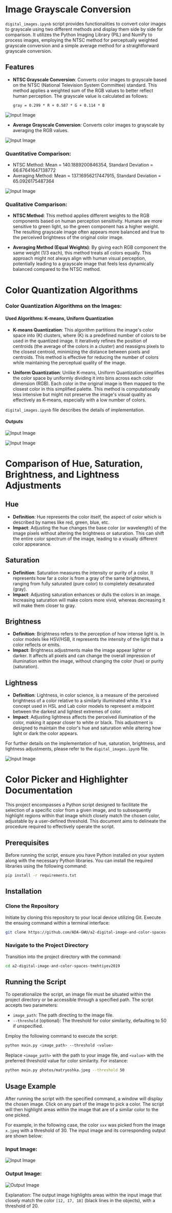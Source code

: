 # Image Grayscale Conversion

`digital_images.ipynb` script provides functionalities to convert color images to grayscale using two different methods and display them side by side for comparison. It utilizes the Python Imaging Library (PIL) and NumPy to process images, employing the NTSC method for perceptually weighted grayscale conversion and a simple average method for a straightforward grayscale conversion.

## Features

- **NTSC Grayscale Conversion**: Converts color images to grayscale based on the NTSC (National Television System Committee) standard. This method applies a weighted sum of the RGB values to better reflect human perception. The grayscale value is calculated as follows:

  ```
  gray = 0.299 * R + 0.587 * G + 0.114 * B
  ```
![Input Image](outputs/matryoshka_grayscale_NTSC.jpg)

  

- **Average Grayscale Conversion**: Converts color images to grayscale by averaging the RGB values.

![Input Image](outputs/matryoshka_grayscale_average.jpg)


###  Quantitative Comparison:

- NTSC Method: Mean = 140.1889200846354, Standard Deviation = 66.67641647138772
- Averaging Method: Mean = 137.16956217447915, Standard Deviation = 65.0926175487364

![Input Image](outputs/grayscale_methods_comparison.png)


### Qualitative Comparison:

- **NTSC Method**: This method applies different weights to the RGB components based on human perception sensitivity. Humans are more sensitive to green light, so the green component has a higher weight. The resulting grayscale image often appears more balanced and true to the perceived brightness of the original color image.

- **Averaging Method (Equal Weights)**: By giving each RGB component the same weight (1/3 each), this method treats all colors equally. This approach might not always align with human visual perception, potentially leading to a grayscale image that feels less dynamically balanced compared to the NTSC method.


# Color Quantization Algorithms

### Color Quantization Algorithms on the Images:

#### Used Algorithms: K-means, Uniform Quantization

- **K-means Quantization**: This algorithm partitions the image's color space into \(K\) clusters, where \(K\) is a predefined number of colors to be used in the quantized image. It iteratively refines the position of centroids (the average of the colors in a cluster) and reassigns pixels to the closest centroid, minimizing the distance between pixels and centroids. This method is effective for reducing the number of colors while maintaining the perceptual quality of the image.

- **Uniform Quantization**: Unlike K-means, Uniform Quantization simplifies the color space by uniformly dividing it into bins across each color dimension (RGB). Each color in the original image is then mapped to the closest color in this simplified palette. This method is computationally less intensive but might not preserve the image's visual quality as effectively as K-means, especially with a low number of colors.

`digital_images.ipynb` file describes the details of implementation.

#### Outputs

![Input Image](outputs/color_quantization_algorithms.png)

![Input Image](outputs/color_quantization_algorithms_uniform.png)


# Comparison of Hue, Saturation, Brightness, and Lightness Adjustments

## Hue

- **Definition**: Hue represents the color itself, the aspect of color which is described by names like red, green, blue, etc.
- **Impact**: Adjusting the hue changes the base color (or wavelength) of the image pixels without altering the brightness or saturation. This can shift the entire color spectrum of the image, leading to a visually different color appearance.

## Saturation

- **Definition**: Saturation measures the intensity or purity of a color. It represents how far a color is from a gray of the same brightness, ranging from fully saturated (pure color) to completely desaturated (gray).
- **Impact**: Adjusting saturation enhances or dulls the colors in an image. Increasing saturation will make colors more vivid, whereas decreasing it will make them closer to gray.

## Brightness

- **Definition**: Brightness refers to the perception of how intense light is. In color models like HSV/HSB, it represents the intensity of the light that a color reflects or emits.
- **Impact**: Brightness adjustments make the image appear lighter or darker. It affects all pixels and can change the overall impression of illumination within the image, without changing the color (hue) or purity (saturation).

## Lightness

- **Definition**: Lightness, in color science, is a measure of the perceived brightness of a color relative to a similarly illuminated white. It's a concept used in HSL and Lab color models to represent a midpoint between the darkest and lightest extremes of color.
- **Impact**: Adjusting lightness affects the perceived illumination of the color, making it appear closer to white or black. This adjustment is designed to maintain the color's hue and saturation while altering how light or dark the color appears.


For further details on the implementation of hue, saturation, brightness, and lightness adjustments, please refer to the  `digital_images.ipynb` file.


![Input Image](outputs/hue_saturation_brightness_lightness_applied.png)

# Color Picker and Highlighter Documentation

This project encompasses a Python script designed to facilitate the selection of a specific color from a given image, and to subsequently highlight regions within that image which closely match the chosen color, adjustable by a user-defined threshold. This document aims to delineate the procedure required to effectively operate the script.

## Prerequisites

Before running the script, ensure you have Python installed on your system along with the necessary Python libraries. You can install the required libraries using the following command:

```bash
pip install -r requirements.txt
```

## Installation

### Clone the Repository

Initiate by cloning this repository to your local device utilizing Git. Execute the ensuing command within a terminal interface:

```bash
git clone https://github.com/ADA-GWU/a2-digital-image-and-color-spaces-tmehtiyev2019.git
```

### Navigate to the Project Directory

Transition into the project directory with the command:

```bash
cd a2-digital-image-and-color-spaces-tmehtiyev2019
```



## Running the Script

To operationalize the script, an image file must be situated within the project directory or be accessible through a specified path. The script accepts two parameters:

- `image_path`: The path directing to the image file.
- `--threshold` (optional): The threshold for color similarity, defaulting to 50 if unspecified.

Employ the following command to execute the script:

```bash
python main.py <image_path> --threshold <value>
```


Replace `<image_path>` with the path to your image file, and `<value>` with the preferred threshold value for color similarity. For instance:


```bash
python main.py photos/matryoshka.jpeg --threshold 50
```

## Usage Example

After running the script with the specified command, a window will display the chosen image. Click on any part of the image to pick a color. The script will then highlight areas within the image that are of a similar color to the one picked.

For example, in the following case, the color `xxx` was picked from the image `x.jpeg` with a threshold of 30. The input image and its corresponding output are shown below:

### Input Image:
![Input Image](photos/matryoshka.jpeg)

### Output Image:
![Output Image](outputs/similar_colors_highlighted.jpg)

Explanation: The output image highlights areas within the input image that closely match the color `[12, 17, 18]` (black lines in the objects), with a threshold of 20.





